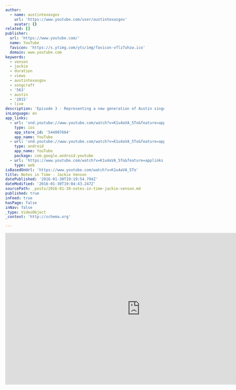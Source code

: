 ```yaml
---
author:
  - name: austintexasgov
    url: 'https://www.youtube.com/user/austintexasgov'
    avatar: {}
related: []
publisher:
  url: 'https://www.youtube.com/'
  name: YouTube
  favicon: 'https://s.ytimg.com/yts/img/favicon-vflz7uhzw.ico'
  domain: www.youtube.com
keywords:
  - venson
  - jackie
  - duration
  - views
  - austintexasgov
  - songcraft
  - '563'
  - austin
  - '2015'
  - live
description: 'Episode 3 - Representing a new generation of Austin singer-songwriters, blues guitarist Jackie Venson performs from Austin Vintage Guitars. Produced by ATXN and the Austin Music Office. A 2015 Lone Star Emmy Nominee'
inLanguage: en
app_links:
  - url: 'vnd.youtube://www.youtube.com/watch?v=K1u4aVA_5To&feature=applinks'
    type: ios
    app_store_id: '544007664'
    app_name: YouTube
  - url: 'vnd.youtube://www.youtube.com/watch?v=K1u4aVA_5To&feature=applinks'
    type: android
    app_name: YouTube
    package: com.google.android.youtube
  - url: 'https://www.youtube.com/watch?v=K1u4aVA_5To&feature=applinks'
    type: web
isBasedOnUrl: 'https://www.youtube.com/watch?v=K1u4aVA_5To'
title: Notes in Time - Jackie Venson
datePublished: '2016-01-30T19:19:54.794Z'
dateModified: '2016-01-30T19:04:43.247Z'
sourcePath: _posts/2016-01-30-notes-in-time-jackie-venson.md
published: true
inFeed: true
hasPage: false
inNav: false
_type: VideoObject
_context: 'http://schema.org'

---
```

<iframe src="https://cdn.embedly.com/widgets/media.html?src=https%3A%2F%2Fwww.youtube.com%2Fembed%2FK1u4aVA_5To%3Ffeature%3Doembed&amp;url=https%3A%2F%2Fwww.youtube.com%2Fwatch%3Fv%3DK1u4aVA_5To&amp;image=https%3A%2F%2Fi.ytimg.com%2Fvi%2FK1u4aVA_5To%2Fhqdefault.jpg&amp;key=b7d04c9b404c499eba89ee7072e1c4f7&amp;type=text%2Fhtml&amp;schema=youtube" width="854" height="480" scrolling="no" frameborder="0" allowfullscreen="allowfullscreen" style=""></iframe>